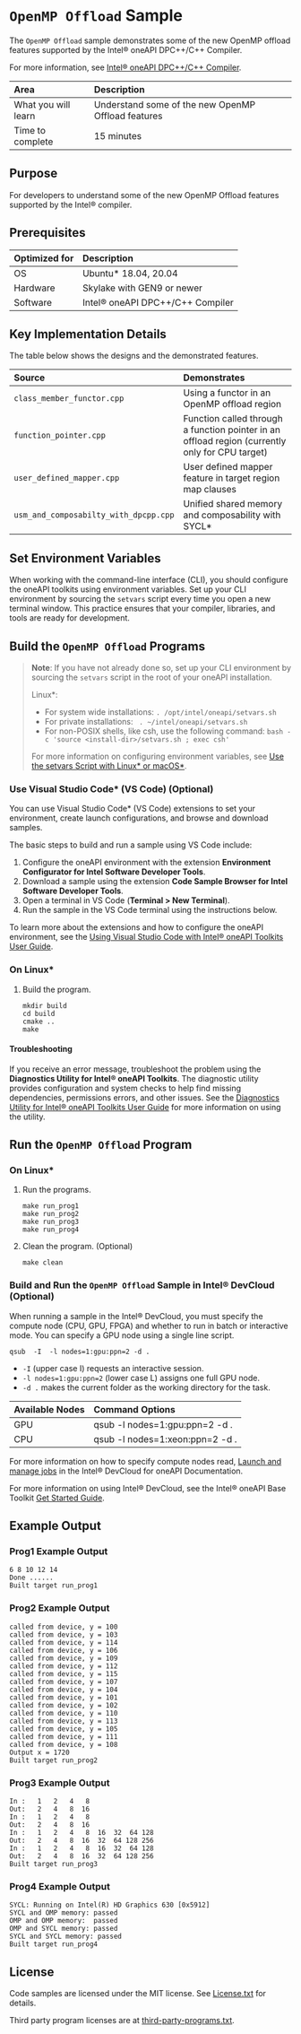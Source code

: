 # `OpenMP Offload` Sample

The `OpenMP Offload` sample demonstrates some of the new OpenMP offload features supported
by the Intel® oneAPI DPC++/C++ Compiler.

For more information, see [Intel® oneAPI DPC++/C++ Compiler](https://software.intel.com/content/www/us/en/develop/tools/oneapi/components/dpc-compiler.html).

| Area                 | Description
|:---                  |:---
| What you will learn  | Understand some of the new OpenMP Offload features
| Time to complete     | 15 minutes

## Purpose

For developers to understand some of the new OpenMP Offload features supported
by the Intel® compiler.

## Prerequisites

| Optimized for        | Description
|:---                  |:---
| OS                   | Ubuntu* 18.04, 20.04
| Hardware             | Skylake with GEN9 or newer
| Software             | Intel® oneAPI DPC++/C++ Compiler

## Key Implementation Details

The table below shows the designs and the demonstrated features.

| Source                                 | Demonstrates
| :---                                   |:---
| `class_member_functor.cpp`             | Using a functor in an OpenMP offload region
| `function_pointer.cpp`                 | Function called through a function pointer in an offload region (currently only for CPU target)
| `user_defined_mapper.cpp`              | User defined mapper feature in target region map clauses
| `usm_and_composabilty_with_dpcpp.cpp`  | Unified shared memory and composability with SYCL*

## Set Environment Variables

When working with the command-line interface (CLI), you should configure the oneAPI toolkits using environment variables. Set up your CLI environment by sourcing the `setvars` script every time you open a new terminal window. This practice ensures that your compiler, libraries, and tools are ready for development.


## Build the `OpenMP Offload` Programs

> **Note**: If you have not already done so, set up your CLI
> environment by sourcing  the `setvars` script in the root of your oneAPI installation.
>
> Linux*:
> - For system wide installations: `. /opt/intel/oneapi/setvars.sh`
> - For private installations: ` . ~/intel/oneapi/setvars.sh`
> - For non-POSIX shells, like csh, use the following command: `bash -c 'source <install-dir>/setvars.sh ; exec csh'`
>
> For more information on configuring environment variables, see [Use the setvars Script with Linux* or macOS*](https://www.intel.com/content/www/us/en/develop/documentation/oneapi-programming-guide/top/oneapi-development-environment-setup/use-the-setvars-script-with-linux-or-macos.html).


### Use Visual Studio Code* (VS Code) (Optional)

You can use Visual Studio Code* (VS Code) extensions to set your environment,
create launch configurations, and browse and download samples.

The basic steps to build and run a sample using VS Code include:
 1. Configure the oneAPI environment with the extension **Environment Configurator for Intel Software Developer Tools**.
 2. Download a sample using the extension **Code Sample Browser for Intel Software Developer Tools**.
 3. Open a terminal in VS Code (**Terminal > New Terminal**).
 4. Run the sample in the VS Code terminal using the instructions below.

To learn more about the extensions and how to configure the oneAPI environment, see the 
[Using Visual Studio Code with Intel® oneAPI Toolkits User Guide](https://www.intel.com/content/www/us/en/develop/documentation/using-vs-code-with-intel-oneapi/top.html).

### On Linux*

1. Build the program.
   ```
   mkdir build
   cd build
   cmake ..
   make
   ```

#### Troubleshooting

If you receive an error message, troubleshoot the problem using the **Diagnostics Utility for Intel® oneAPI Toolkits**. The diagnostic utility provides configuration and system checks to help find missing dependencies, permissions errors, and other issues. See the [Diagnostics Utility for Intel® oneAPI Toolkits User Guide](https://www.intel.com/content/www/us/en/develop/documentation/diagnostic-utility-user-guide/top.html) for more information on using the utility.

## Run the `OpenMP Offload` Program

### On Linux*

1. Run the programs.
   ```
   make run_prog1
   make run_prog2
   make run_prog3
   make run_prog4
   ```

2. Clean the program. (Optional)
   ```
   make clean
   ```

### Build and Run the `OpenMP Offload` Sample in Intel® DevCloud (Optional)

When running a sample in the Intel® DevCloud, you must specify the compute node (CPU, GPU, FPGA) and whether to run in batch or interactive mode. You can specify a GPU node using a single line script.

```
qsub  -I  -l nodes=1:gpu:ppn=2 -d .
```

- `-I` (upper case I) requests an interactive session.
- `-l nodes=1:gpu:ppn=2` (lower case L) assigns one full GPU node.
- `-d .` makes the current folder as the working directory for the task.

|Available Nodes	  |Command Options
|:---               |:---
|GPU	              |qsub -l nodes=1:gpu:ppn=2 -d .
|CPU	              |qsub -l nodes=1:xeon:ppn=2 -d .

For more information on how to specify compute nodes read, [Launch and manage jobs](https://devcloud.intel.com/oneapi/documentation/job-submission/) in the Intel® DevCloud for oneAPI Documentation.

For more information on using Intel® DevCloud, see the Intel® oneAPI Base Toolkit [Get Started Guide](https://devcloud.intel.com/oneapi/get_started/).


## Example Output

### Prog1 Example Output
```
6 8 10 12 14
Done ......
Built target run_prog1
```

### Prog2 Example Output

```
called from device, y = 100
called from device, y = 103
called from device, y = 114
called from device, y = 106
called from device, y = 109
called from device, y = 112
called from device, y = 115
called from device, y = 107
called from device, y = 104
called from device, y = 101
called from device, y = 102
called from device, y = 110
called from device, y = 113
called from device, y = 105
called from device, y = 111
called from device, y = 108
Output x = 1720
Built target run_prog2
```

### Prog3 Example Output

```
In :   1   2   4   8
Out:   2   4   8  16
In :   1   2   4   8
Out:   2   4   8  16
In :   1   2   4   8  16  32  64 128
Out:   2   4   8  16  32  64 128 256
In :   1   2   4   8  16  32  64 128
Out:   2   4   8  16  32  64 128 256
Built target run_prog3
```

### Prog4 Example Output

```
SYCL: Running on Intel(R) HD Graphics 630 [0x5912]
SYCL and OMP memory: passed
OMP and OMP memory:  passed
OMP and SYCL memory: passed
SYCL and SYCL memory: passed
Built target run_prog4
```

## License

Code samples are licensed under the MIT license. See
[License.txt](https://github.com/oneapi-src/oneAPI-samples/blob/master/License.txt)
for details.

Third party program licenses are at 
[third-party-programs.txt](https://github.com/oneapi-src/oneAPI-samples/blob/master/third-party-programs.txt).